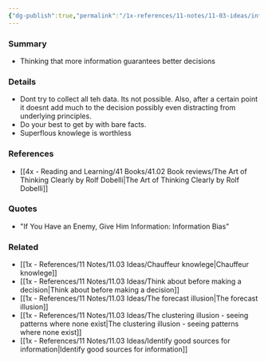 ```yaml
---
{"dg-publish":true,"permalink":"/1x-references/11-notes/11-03-ideas/information-bias/","title":"Information Bias","created":"2022-12-24T14:37:44.000+03:00","updated":"2024-02-14T20:18:29.356+03:00"}
---
```



### Summary
- Thinking that more information guarantees better decisions

### Details
- Dont try to collect all teh data. Its not possible. Also, after a certain point it doesnt add much to the decision possibly even distracting from underlying principles.
- Do your best to get by with bare facts.
- Superflous knowlege is worthless

### References
- [[4x - Reading and Learning/41 Books/41.02 Book reviews/The Art of Thinking Clearly by Rolf Dobelli\|The Art of Thinking Clearly by Rolf Dobelli]]

### Quotes
- "If You Have an Enemy, Give Him Information: Information Bias"

### Related
- [[1x - References/11 Notes/11.03 Ideas/Chauffeur knowlege\|Chauffeur knowlege]]
- [[1x - References/11 Notes/11.03 Ideas/Think about before making a decision\|Think about before making a decision]]
- [[1x - References/11 Notes/11.03 Ideas/The forecast illusion\|The forecast illusion]]
- [[1x - References/11 Notes/11.03 Ideas/The clustering illusion - seeing patterns where none exist\|The clustering illusion - seeing patterns where none exist]]
- [[1x - References/11 Notes/11.03 Ideas/Identify good sources for information\|Identify good sources for information]]